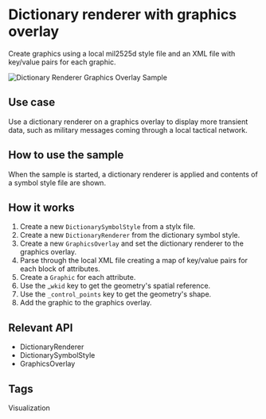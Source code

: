 # Dictionary renderer with graphics overlay

Create graphics using a local mil2525d style file and an XML file with key/value pairs for each graphic.

![Dictionary Renderer Graphics Overlay Sample](dictionary-renderer-graphics-overlay.png)

## Use case

Use a dictionary renderer on a graphics overlay to display more transient data, such as military messages coming through a local tactical network.

## How to use the sample

When the sample is started, a dictionary renderer is applied and contents of a symbol style file are shown.

## How it works

1. Create a new `DictionarySymbolStyle` from a stylx file.
2. Create a new `DictionaryRenderer` from the dictionary symbol style.
3. Create a new `GraphicsOverlay` and set the  dictionary renderer to the graphics overlay.
4. Parse through the local XML file creating a map of key/value pairs for each block of attributes.
5. Create a `Graphic` for each attribute.
6. Use the _`wkid` key to get the geometry's spatial reference.
7. Use the `_control_points` key to get the geometry's shape.
8. Add the graphic to the graphics overlay.

## Relevant API

* DictionaryRenderer
* DictionarySymbolStyle
* GraphicsOverlay

## Tags

Visualization
